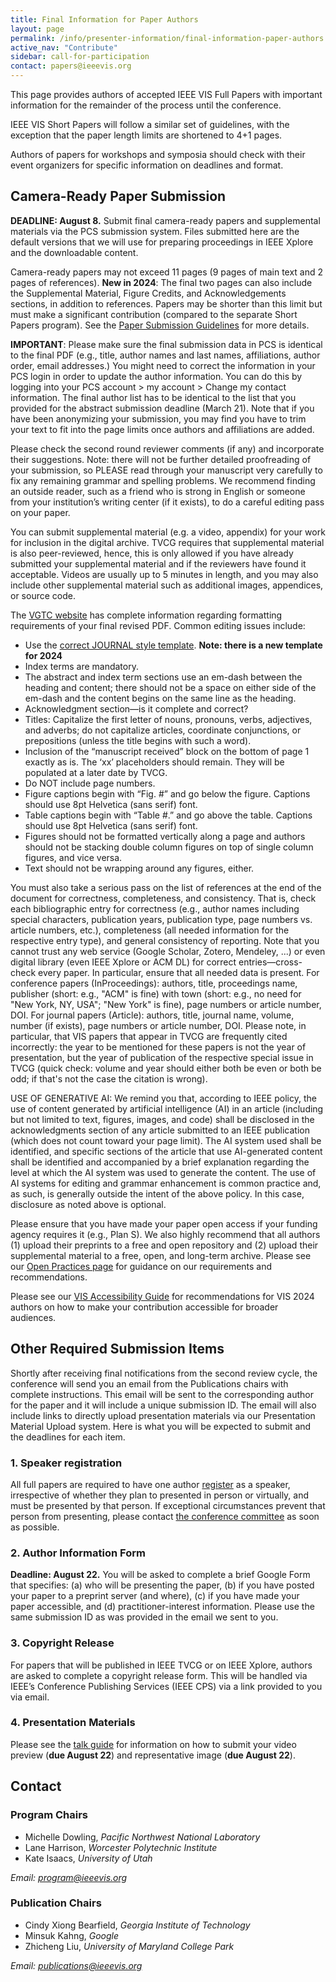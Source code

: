 ```yaml
---
title: Final Information for Paper Authors
layout: page
permalink: /info/presenter-information/final-information-paper-authors
active_nav: "Contribute"
sidebar: call-for-participation
contact: papers@ieeevis.org
---
```


This page provides authors of accepted IEEE VIS Full Papers with important information for the remainder of the process until the conference.

IEEE VIS Short Papers will follow a similar set of guidelines, with the exception that the paper length limits are shortened to 4+1 pages.

Authors of papers for workshops and symposia should check with their event organizers for specific information on deadlines and format.

## Camera-Ready Paper Submission

**DEADLINE: August 8.** Submit final camera-ready papers and supplemental materials via the PCS submission system. Files submitted here are the default versions that we will use for preparing proceedings in IEEE Xplore and the downloadable content.

Camera-ready papers may not exceed 11 pages (9 pages of main text and 2 pages of references). **New in 2024**: The final two pages can also include the Supplemental Material, Figure Credits, and Acknowledgements sections, in addition to references. Papers may be shorter than this limit but must make a significant contribution (compared to the separate Short Papers program). See the [Paper Submission Guidelines](/year/2024/info/call-participation/paper-submission-guidelines) for more details.

**IMPORTANT**: Please make sure the final submission data in PCS is identical to the final PDF (e.g., title, author names and last names, affiliations, author order, email addresses.) You might need to correct the information in your PCS login in order to update the author information. You can do this by logging into your PCS account > my account > Change my contact information. The final author list has to be identical to the list that you provided for the abstract submission deadline (March 21). Note that if you have been anonymizing your submission, you may find you have to trim your text to fit into the page limits once authors and affiliations are added.

Please check the second round reviewer comments (if any) and incorporate their suggestions. Note: there will not be further detailed proofreading of your submission, so PLEASE read through your manuscript very carefully to fix any remaining grammar and spelling problems. We recommend finding an outside reader, such as a friend who is strong in English or someone from your institution’s writing center (if it exists), to do a careful editing pass on your paper.  

You can submit supplemental material (e.g. a video, appendix) for your work for inclusion in the digital archive. TVCG requires that supplemental material is also peer-reviewed, hence, this is only allowed if you have already submitted your supplemental material and if the reviewers have found it acceptable. Videos are usually up to 5 minutes in length, and you may also include other supplemental material such as additional images, appendices, or source code. 

The [VGTC website](https://tc.computer.org/vgtc/publications/journal) has complete information regarding formatting requirements of your final revised PDF. Common editing issues include:
- Use the [correct JOURNAL style template](https://tc.computer.org/vgtc/publications/journal). **Note: there is a new template for 2024**
- Index terms are mandatory.
- The abstract and index term sections use an em-dash between the heading and content; there should not be a space on either side of the em-dash and the content begins on the same line as the heading.
- Acknowledgment section—is it complete and correct?
- Titles: Capitalize the first letter of nouns, pronouns, verbs, adjectives, and adverbs; do not capitalize articles, coordinate conjunctions, or prepositions (unless the title begins with such a word).
- Inclusion of the “manuscript received” block on the bottom of page 1 exactly as is. The ‘xx’ placeholders should remain. They will be populated at a later date by TVCG.
- Do NOT include page numbers.
- Figure captions begin with “Fig. #” and go below the figure.  Captions should use 8pt Helvetica (sans serif) font.
- Table captions begin with “Table #.” and go above the table.  Captions should use 8pt Helvetica (sans serif) font.
- Figures should not be formatted vertically along a page and authors should not be stacking double column figures on top of single column figures, and vice versa.
- Text should not be wrapping around any figures, either.

You must also take a serious pass on the list of references at the end of the document for correctness, completeness, and consistency. That is, check each bibliographic entry for correctness (e.g., author names including special characters, publication years, publication type, page numbers vs. article numbers, etc.), completeness (all needed information for the respective entry type), and general consistency of reporting. Note that you cannot trust any web service (Google Scholar, Zotero, Mendeley, ...) or even digital library (even IEEE Xplore or ACM DL) for correct entries—cross-check every paper. In particular, ensure that all needed data is present. For conference papers (InProceedings): authors, title, proceedings name, publisher (short: e.g., "ACM" is fine) with town (short: e.g., no need for "New York, NY, USA"; "New York" is fine), page numbers or article number, DOI. For journal papers (Article): authors, title, journal name, volume, number (if exists), page numbers or article number, DOI. Please note, in particular, that VIS papers that appear in TVCG are frequently cited incorrectly: the year to be mentioned for these papers is not the year of presentation, but the year of publication of the respective special issue in TVCG (quick check: volume and year should either both be even or both be odd; if that's not the case the citation is wrong).

USE OF GENERATIVE AI: We remind you that, according to IEEE policy, the use of content generated by artificial intelligence (AI) in an article (including but not limited to text, figures, images, and code) shall be disclosed in the acknowledgments section of any article submitted to an IEEE publication (which does not count toward your page limit). The AI system used shall be identified, and specific sections of the article that use AI-generated content shall be identified and accompanied by a brief explanation regarding the level at which the AI system was used to generate the content. The use of AI systems for editing and grammar enhancement is common practice and, as such, is generally outside the intent of the above policy. In this case, disclosure as noted above is optional.

Please ensure that you have made your paper open access if your funding agency requires it (e.g., Plan S). We also highly recommend that all authors (1) upload their preprints to a free and open repository and (2) upload their supplemental material to a free, open, and long-term archive. Please see our [Open Practices page](/year/2024/info/open-practices/open-practices) for guidance on our requirements and recommendations.

Please see our [VIS Accessibility Guide](/year/2024/info/call-participation/make-pdf-accessible) for recommendations for VIS 2024 authors on how to make your contribution accessible for broader audiences.


## Other Required Submission Items

Shortly after receiving final notifications from the second review cycle, the conference will send you an email from the Publications chairs with complete instructions. This email will be sent to the corresponding author for the paper and it will include a unique submission ID. The email will also include links to directly upload presentation materials via our Presentation Material Upload system. Here is what you will be expected to submit and the deadlines for each item.

### 1. Speaker registration

All full papers are required to have one author [register](/year/2024/info/registration/conference-registration) as a speaker, irrespective of whether they plan to presented in person or virtually, and must be presented by that person. If exceptional circumstances prevent that person from presenting, please contact [the conference committee](mailto:info@ieeevis.org) as soon as possible.

### 2. Author Information Form

**Deadline: August 22.**  You will be asked to complete a brief Google Form that specifies: (a) who will be presenting the paper, (b) if you have posted your paper to a preprint server (and where), (c) if you have made your paper accessible, and (d) practitioner-interest information. Please use the same submission ID as was provided in the email we sent to you.


### 3. Copyright Release

For papers that will be published in IEEE TVCG or on IEEE Xplore, authors are asked to complete a copyright release form. This will be handled via IEEE’s Conference Publishing Services (IEEE CPS) via a link provided to you via email.


### 4. Presentation Materials

Please see the [talk guide](/year/2024/info/presenter-information/talk-guide) for information on how to submit your video preview (**due August 22**) and representative image (**due August 22**).  


## Contact

### Program Chairs

* Michelle Dowling, *Pacific Northwest National Laboratory*
* Lane Harrison, *Worcester Polytechnic Institute*
* Kate Isaacs, *University of Utah*

*Email: [program@ieeevis.org](mailto:program@ieeevis.org)*

### Publication Chairs

* Cindy Xiong Bearfield, *Georgia Institute of Technology*
* Minsuk Kahng, *Google*
* Zhicheng Liu, *University of Maryland College Park*


*Email: [publications@ieeevis.org](mailto:publications@ieeevis.org)*


